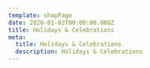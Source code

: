 ```yaml
---
template: shopPage
date: 2020-01-02T00:00:00.000Z
title: Holidays & Celebrations
meta:
  title: Holidays & Celebrations
  description: Holidays & Celebrations
---
```

